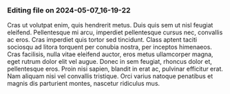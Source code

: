 

### Editing file on 2024-05-07_16-19-22

Cras ut volutpat enim, quis hendrerit metus. Duis quis sem ut nisl feugiat eleifend. Pellentesque mi arcu, imperdiet pellentesque cursus nec, convallis ac eros. Cras imperdiet quis tortor sed tincidunt. Class aptent taciti sociosqu ad litora torquent per conubia nostra, per inceptos himenaeos. Cras facilisis, nulla vitae eleifend auctor, eros metus ullamcorper magna, eget rutrum dolor elit vel augue. Donec in sem feugiat, rhoncus dolor et, pellentesque eros. Proin nisi sapien, blandit in erat ac, pulvinar efficitur erat. Nam aliquam nisi vel convallis tristique. Orci varius natoque penatibus et magnis dis parturient montes, nascetur ridiculus mus.


